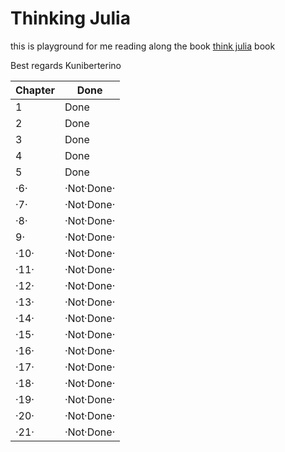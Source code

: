 # Thinking Julia

this is playground for me reading along the book [think julia](https://benlauwens.github.io/ThinkJulia.jl/latest/book.html) book

Best regards
Kuniberterino


| Chapter | Done |
| --- | --- |
| 1 | Done |
| 2 | Done |
| 3 | Done |
| 4 | Done |
| 5 | Done |
|·6·|·Not·Done·|
|·7·|·Not·Done·|
|·8·|·Not·Done·|
| 9·|·Not·Done·|
|·10·|·Not·Done·|
|·11·|·Not·Done·|
|·12·|·Not·Done·|
|·13·|·Not·Done·|
|·14·|·Not·Done·|
|·15·|·Not·Done·|
|·16·|·Not·Done·|
|·17·|·Not·Done·|
|·18·|·Not·Done·|
|·19·|·Not·Done·|
|·20·|·Not·Done·|
|·21·|·Not·Done·|
